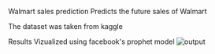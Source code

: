 Walmart sales prediction 
Predicts the future sales of Walmart 


The dataset was taken from kaggle 



Results Vizualized using facebook's prophet model
![output](https://github.com/user-attachments/assets/fcd0de7a-3288-4380-a639-0f667fc30d13)
